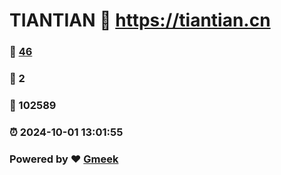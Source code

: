 # TIANTIAN :link: https://tiantian.cn 
### :page_facing_up: [46](https://tiantian.cn/tag.html) 
### :speech_balloon: 2 
### :hibiscus: 102589 
### :alarm_clock: 2024-10-01 13:01:55 
### Powered by :heart: [Gmeek](https://github.com/Meekdai/Gmeek)
